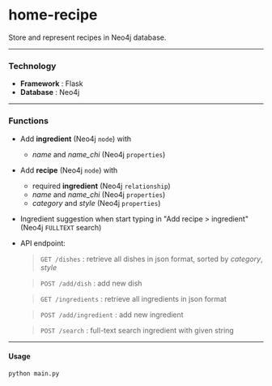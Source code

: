# home-recipe

Store and represent recipes in Neo4j database.


---


### Technology
- **Framework** : Flask
- **Database** : Neo4j

---

### Functions

- Add **ingredient** (Neo4j `node`) with
    -  _name_ and _name_chi_ (Neo4j `properties`)
- Add **recipe** (Neo4j `node`) with
    -   required **ingredient** (Neo4j `relationship`)
    -   _name_ and _name_chi_ (Neo4j `properties`)
    -   _category_ and _style_ (Neo4j `properties`)
- Ingredient suggestion when start typing in "Add recipe > ingredient" (Neo4j `FULLTEXT` search)
- API endpoint:
    >  `GET /dishes` : retrieve all dishes in json format, sorted by _category_, _style_
    
    >  `POST /add/dish` : add new dish
    
    >  `GET /ingredients` : retrieve all ingredients in json format
    
    >  `POST /add/ingredient` : add new ingredient
    
    >  `POST /search` :  full-text search ingredient with given string
    
---
    
#### Usage

```
python main.py
```
